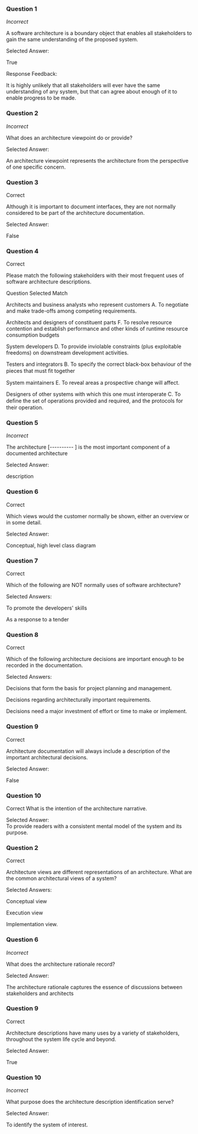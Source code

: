 ### Question 1

*Incorrect*

A software architecture is a boundary object that enables all stakeholders to gain the same understanding of the proposed system.

Selected Answer:	

True

Response Feedback:	

It is highly unlikely that all stakeholders will ever have the same understanding of any system, but that can agree about enough of it to enable progress to be made.

### Question 2

*Incorrect*

What does an architecture viewpoint do or provide?

Selected Answer:	

An architecture viewpoint represents the architecture from the perspective of one specific concern.

### Question 3

Correct

Although it is important to document interfaces, they are not normally considered to be part of the architecture documentation.

Selected Answer:	

False

### Question 4

Correct

Please match the following stakeholders with their most frequent uses of software architecture descriptions.

Question	Selected Match

Architects and business analysts who represent customers
A. 
To negotiate and make trade-offs among competing requirements.

Architects and designers of constituent parts
F. 
To resolve resource contention and establish performance and other kinds of runtime resource consumption budgets

System developers
D. 
To provide inviolable constraints (plus exploitable freedoms) on downstream development activities.

Testers and integrators
B. 
To specify the correct black-box behaviour of the pieces that  must ﬁt together

System maintainers
E. 
To reveal areas a prospective change will affect.

Designers of other systems with which this one must interoperate
C. 
To deﬁne the set of operations provided and required, and  the protocols for their operation.

### Question 5

*Incorrect*

The architecture [---------- ] is the most important component of a documented architecture

Selected Answer:

description

### Question 6

Correct

Which views would the customer normally be shown, either an overview or in some detail.

Selected Answer:	

Conceptual, high level class diagram

### Question 7

Correct	

Which of the following are NOT normally uses of software architecture?

Selected Answers:	

To promote the developers' skills

As a response to a tender

### Question 8

Correct	

Which of the following architecture decisions are important enough to be recorded in the documentation.

Selected Answers:	

Decisions that form the basis for project planning and management.

Decisions regarding architecturally important requirements.

Decisions need a major investment of effort or time to make or implement.

### Question 9

Correct	

Architecture documentation will always include a description of the important architectural decisions.

Selected Answer:	

False

### Question 10

Correct	
What is the intention of the architecture narrative.

Selected Answer:	
To provide readers with a consistent mental model of the system and its purpose.

### Question 2

Correct

Architecture views are different representations of an architecture. What are the common architectural views of a system?

Selected Answers:	

Conceptual view

Execution view

Implementation view.

### Question 6

*Incorrect*	

What does the architecture rationale record?

Selected Answer:	

The architecture rationale captures the essence of discussions between stakeholders and architects

### Question 9

Correct

Architecture descriptions have many uses by a variety of stakeholders, throughout the system life cycle and beyond.

Selected Answer:

True

### Question 10

*Incorrect*	

What purpose does the architecture description identification serve?

Selected Answer:	

To identify the system of interest.

